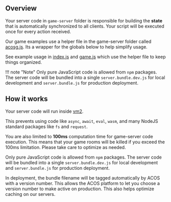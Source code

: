 ## Overview

Your server code in `game-server` folder is responsible for building the **state** that is automatically synchronized to all clients.  Your script will be executed once for every action received.

Our game examples use a helper file in the game-server folder called [acosg.js](https://github.com/acosgames/tictactoe/blob/main/game-server/acosg.js). Its a wrapper for the globals below to help simplify usage.

See example usage in [index.js](https://github.com/acosgames/tictactoe/blob/main/game-server/index.js) and [game.js](https://github.com/acosgames/tictactoe/blob/main/game-server/game.js) which use the helper file to keep things organized.

!!! note "Note"
    Only pure JavaScript code is allowed from `npm` packages.  The server code will be bundled into a single `server.bundle.dev.js` for local development and `server.bundle.js` for production deployment.

## How it works

Your server code will run inside [vm2](https://github.com/patriksimek/vm2).  

This prevents using code like `async`, `await`, `eval`, `wasm`, and many NodeJS standard packages like `fs` and `request`.

You are also limited to **100ms** computation time for game-server code execution.  This means that your game rooms will be killed if you exceed the 100ms limitation.  Please take care to optimize as needed. 

Only pure JavaScript code is allowed from `npm` packages.  The server code will be bundled into a single `server.bundle.dev.js` for local development and `server.bundle.js` for production deployment.

In deployment, the bundle filename will be tagged automatically by ACOS with a version number.  This allows the ACOS platform to let you choose a version number to make active on production.  This also helps optimize caching on our servers.    




